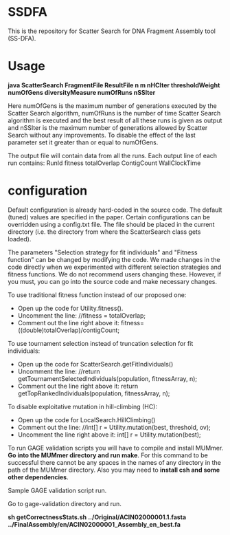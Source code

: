 # SSDFA  
This is the repository for Scatter Search for DNA Fragment Assembly tool (SS-DFA).

# Usage
**java ScatterSearch FragmentFile ResultFile n m nHCIter thresholdWeight numOfGens diversityMeasure numOfRuns nSSIter**

Here numOfGens is the maximum number of generations executed by the Scatter Search algorithm, numOfRuns is the number of time Scatter Search algorithm is executed and the best result of all these runs is given as output and nSSIter is the maximum number of generations allowed by Scatter Search without any improvements. 
To disable the effect of the last parameter set it greater than or equal to numOfGens.

The output file will contain data from all the runs. Each output line of each run  contains:
RunId fitness totalOverlap ContigCount WallClockTime

# configuration
Default configuration is already hard-coded in the source code. The default (tuned) values are specified in the paper. Certain configurations can be overridden using a config.txt file. The file should be placed in the current directory (i.e. the directory from where the ScatterSearch class gets loaded).

The parameters "Selection strategy for fit individuals" and "Fitness function" can be changed by modifying the code. We made changes in the code directly when we experimented with different selection strategies and fitness functions. We do not recommend users changing these. However, if you must, you can go into the source code and make necessary changes.

To use traditional fitness function instead of our proposed one:
- Open up the code for Utility.fitness().
- Uncomment the line: //fitness = totalOverlap;
- Comment out the line right above it: fitness=((double)totalOverlap)/contigCount;

To use tournament selection instead of truncation selection for fit individuals:
- Open up the code for ScatterSearch.getFitIndividuals()
- Uncomment the line: //return getTournamentSelectedIndividuals(population, fitnessArray, n);
- Comment out the line right above it: return getTopRankedIndividuals(population, fitnessArray, n);

To disable exploitative mutation in hill-climbing (HC):
- Open up the code for LocalSearch.HillClimbing()
- Comment out the line: //int[] r = Utility.mutation(best, threshold, ov);
- Uncomment the line right above it: int[] r = Utility.mutation(best);

To run GAGE validation scripts you will have to compile and install MUMmer. **Go into the MUMmer directory and run make**. 
For this command to be successful there cannot be any spaces in the names of any directory in the path of the MUMmer directory. Also you may need to **install csh and some other dependencies**. 

Sample GAGE validation script run.

Go to gage-validation directory and run.

**sh getCorrectnessStats.sh ../Original/ACIN02000001.1.fasta ../FinalAssembly/en/ACIN02000001_Assembly_en_best.fa**

